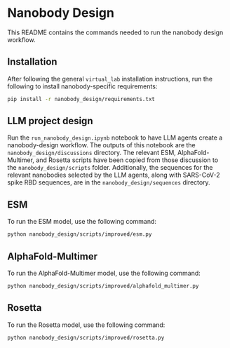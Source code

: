 # Nanobody Design

This README contains the commands needed to run the nanobody design workflow.

## Installation

After following the general `virtual_lab` installation instructions, run the following to install nanobody-specific requirements:

```bash
pip install -r nanobody_design/requirements.txt
```

## LLM project design

Run the `run_nanobody_design.ipynb` notebook to have LLM agents create a nanobody-design workflow. The outputs of this notebook are the `nanobody_design/discussions` directory. The relevant ESM, AlphaFold-Multimer, and Rosetta scripts have been copied from those discussion to the `nanobody_design/scripts` folder. Additionally, the sequences for the relevant nanobodies selected by the LLM agents, along with SARS-CoV-2 spike RBD sequences, are in the `nanobody_design/sequences` directory.

## ESM

To run the ESM model, use the following command:

```bash
python nanobody_design/scripts/improved/esm.py
```

## AlphaFold-Multimer

To run the AlphaFold-Multimer model, use the following command:

```bash
python nanobody_design/scripts/improved/alphafold_multimer.py
```

## Rosetta

To run the Rosetta model, use the following command:

```bash
python nanobody_design/scripts/improved/rosetta.py
```
